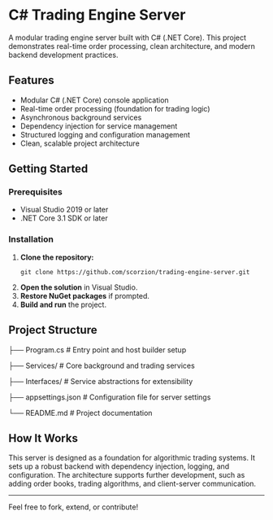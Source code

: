 # C# Trading Engine Server

A modular trading engine server built with C# (.NET Core). This project demonstrates real-time order processing, clean architecture, and modern backend development practices.

## Features
- Modular C# (.NET Core) console application
- Real-time order processing (foundation for trading logic)
- Asynchronous background services
- Dependency injection for service management
- Structured logging and configuration management
- Clean, scalable project architecture

## Getting Started

### Prerequisites

- Visual Studio 2019 or later
- .NET Core 3.1 SDK or later

### Installation

1. **Clone the repository:**
    ```
    git clone https://github.com/scorzion/trading-engine-server.git
    ```
2. **Open the solution** in Visual Studio.
3. **Restore NuGet packages** if prompted.
4. **Build and run** the project.

## Project Structure

├── Program.cs # Entry point and host builder setup

├── Services/ # Core background and trading services

├── Interfaces/ # Service abstractions for extensibility

├── appsettings.json # Configuration file for server settings

└── README.md # Project documentation

## How It Works

This server is designed as a foundation for algorithmic trading systems. It sets up a robust backend with dependency injection, logging, and configuration. The architecture supports further development, such as adding order books, trading algorithms, and client-server communication.

---

Feel free to fork, extend, or contribute!

